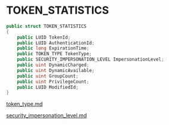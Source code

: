 # TOKEN\_STATISTICS

```csharp
public struct TOKEN_STATISTICS
{
    public LUID TokenId;
    public LUID AuthenticationId;
    public long ExpirationTime;
    public TOKEN_TYPE TokenType;
    public SECURITY_IMPERSONATION_LEVEL ImpersonationLevel;
    public uint DynamicCharged;
    public uint DynamicAvailable;
    public uint GroupCount;
    public uint PrivilegeCount;
    public LUID ModifiedId;
}
```

[token\_type.md](token\_type.md "mention")

[security\_impersonation\_level.md](security\_impersonation\_level.md "mention")
